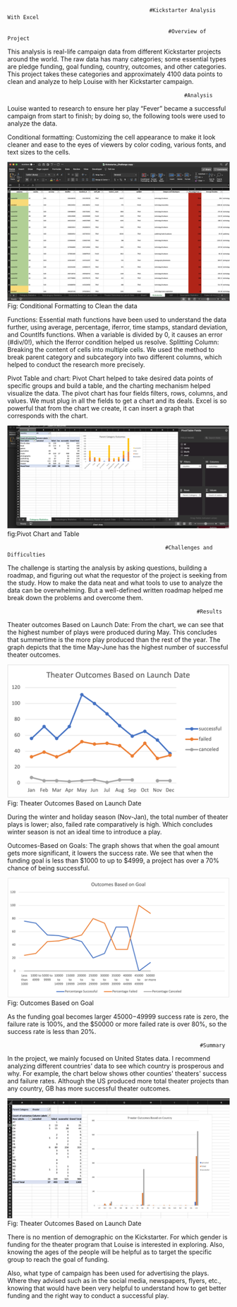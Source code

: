     
                                                 #Kickstarter Analysis With Excel
                                                 
                                                       #Overview of Project
                                                         
This analysis is real-life campaign data from different Kickstarter projects around the world. The raw data has many categories; some essential types are pledge funding, goal funding, country, outcomes, and other categories. This project takes these categories and approximately 4100 data points to clean and analyze to help Louise with her Kickstarter campaign.

                                                            #Analysis
Louise wanted to research to ensure her play “Fever” became a successful campaign from start to finish; by doing so, the following tools were used to analyze the data.

Conditional formatting: Customizing the cell appearance to make it look cleaner and ease to the eyes of viewers by color coding, various fonts, and text sizes to the cells. 

![](https://github.com/smzd/Kickstarter_Analysis/blob/main/Resources/CleaningTheData.png)
Fig: Conditional Formatting to Clean the data

Functions: Essential math functions have been used to understand the data further, using average, percentage, iferror, time stamps, standard deviation, and CountIfs functions. When a variable is divided by 0, it causes an error (#div/0!), which the Iferror condition helped us resolve. 
Splitting Column: Breaking the content of cells into multiple cells. We used the method to break parent category and subcategory into two different columns, which helped to conduct the research more precisely.  

Pivot Table and chart: Pivot Chart helped to take desired data points of specific groups and build a table, and the charting mechanism helped visualize the data. The pivot chart has four fields filters, rows, columns, and values. We must plug in all the fields to get a chart and its deals. Excel is so powerful that from the chart we create, it can insert a graph that corresponds with the chart. 

![](https://github.com/smzd/Kickstarter_Analysis/blob/main/Resources/pivotChart.png)
fig:Pivot Chart and Table

                                                      #Challenges and Difficulties
The challenge is starting the analysis by asking questions, building a roadmap, and figuring out what the requestor of the project is seeking from the study. How to make the data neat and what tools to use to analyze the data can be overwhelming. But a well-defined written roadmap helped me break down the problems and overcome them. 
  
                                                                #Results
Theater outcomes Based on Launch Date: From the chart, we can see that the highest number of plays were produced during May. This concludes that summertime is the more play produced than the rest of the year. The graph depicts that the time May-June has the highest number of successful theater outcomes. 

![](https://github.com/smzd/Kickstarter_Analysis/blob/main/Resources/Theater_Outcomes_vs_Launch.png) 
Fig: Theater Outcomes Based on Launch Date

During the winter and holiday season (Nov-Jan), the total number of theater plays is lower; also, failed rate comparatively is high. Which concludes winter season is not an ideal time to introduce a play.

Outcomes-Based on Goals: The graph shows that when the goal amount gets more significant, it lowers the success rate. We see that when the funding goal is less than $1000 to up to $4999, a project has over a 70% chance of being successful. 
 
 ![](https://github.com/smzd/Kickstarter_Analysis/blob/main/Resources/Outcomes_vs_Goals.png)
Fig: Outcomes Based on Goal

As the funding goal becomes larger $45000-$49999 success rate is zero, the failure rate is 100%, and the $50000 or more failed rate is over 80%, so the success rate is less than 20%.

                                                                 #Summary
                                                                    
In the project, we mainly focused on United States data. I recommend analyzing different countries' data to see which country is prosperous and why. For example, the chart below shows other counties' theaters' success and failure rates. Although the US produced more total theater projects than any country, GB has more successful theater outcomes. 

![](https://github.com/smzd/Kickstarter_Analysis/blob/main/Resources/Theater%20Outcomes%20Based%20on%20Country.png)
Fig: Theater Outcomes Based on Launch Date

There is no mention of demographic on the Kickstarter. For which gender is funding for the theater program that Louise is interested in exploring. Also, knowing the ages of the people will be helpful as to target the specific group to reach the goal of funding. 

Also, what type of campaign has been used for advertising the plays. Where they advised such as in the social media, newspapers, flyers, etc., knowing that would have been very helpful to understand how to get better funding and the right way to conduct a successful play.


